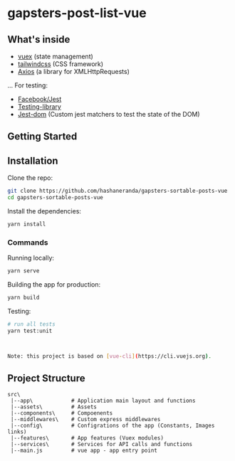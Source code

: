 # gapsters-post-list-vue

## What's inside

- [vuex](https://vuex.vuejs.org/en/) (state management)
- [tailwindcss](https://github.com/tailwindlabs/tailwindcss) (CSS framework)
- [Axios](https://github.com/mzabriskie/axios) (a library for XMLHttpRequests)

... For testing:

- [Facebook/Jest](https://facebook.github.io/jest/)
- [Testing-library](https://testing-library.com/docs/vue-testing-library/intro)
- [Jest-dom](https://github.com/testing-library/jest-dom) (Custom jest matchers to test the state of the DOM)

## Getting Started

## Installation

Clone the repo:

```bash
git clone https://github.com/hashaneranda/gapsters-sortable-posts-vue
cd gapsters-sortable-posts-vue
```

Install the dependencies:

```bash
yarn install
```

### Commands

Running locally:

```bash
yarn serve
```

Building the app for production:

```bash
yarn build
```

Testing:

```bash
# run all tests
yarn test:unit



Note: this project is based on [vue-cli](https://cli.vuejs.org).
```

## Project Structure

```
src\
 |--app\            # Application main layout and functions
 |--assets\         # Assets
 |--components\     # Compoenents
 |--middlewares\    # Custom express middlewares
 |--config\         # Configrations of the app (Constants, Images links)
 |--features\       # App features (Vuex modules)
 |--services\       # Services for API calls and functions
 |--main.js         # vue app - app entry point
```
